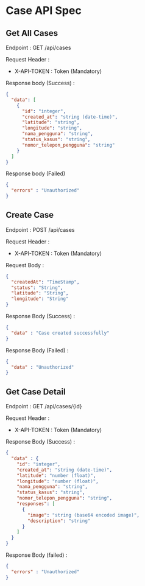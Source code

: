 # Case API Spec

## Get All Cases

Endpoint : GET /api/cases

Request Header :

- X-API-TOKEN : Token (Mandatory)

Response body (Success) :
```json 
{
  "data": [
    {
      "id": "integer",
      "created_at": "string (date-time)",
      "latitude": "string",
      "longitude": "string",
      "nama_pengguna": "string",
      "status_kasus": "string",
      "nomor_telepon_pengguna": "string"
    }
  ]
}
```

Response body (Failed) 

```json
{
  "errors" : "Unauthorized"
}
```

## Create Case

Endpoint : POST /api/cases

Request Header :

- X-API-TOKEN : Token (Mandatory)

Request Body : 
```json
{
  "createdAt": "TimeStamp",
  "status": "String",
  "latitude": "String",
  "longitude": "String"
}
```

Response Body (Success) :
```json
{
  "data" : "Case created successfully"
}
```

Response Body (Failed) : 
```json
{
  "data" : "Unauthorized"
}
```

## Get Case Detail 

Endpoint  : GET /api/cases/{id}

Request Header :

- X-API-TOKEN : Token (Mandatory)

Response Body (Success) :

```json
{
  "data" : {
    "id": "integer",
    "created_at": "string (date-time)",
    "latitude": "number (float)",
    "longitude": "number (float)",
    "nama_pengguna": "string",
    "status_kasus": "string",
    "nomor_telepon_pengguna": "string",
    "responses": [
      {
        "image": "string (base64 encoded image)",
        "description": "string"
      }
    ]
  }
}
```

Response Body (failed) :

```json
{
  "errors" : "Unauthorized"
}
```





